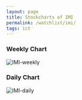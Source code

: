 ```yaml
---
layout: page
title: Stockcharts of IMI
permalink: /watchlist/imi/
tags: ict
---
```


### Weekly Chart
![IMI-weekly](http://www.marketwatch.com/kaavio.Webhost/charts/big.chart?nosettings=1&symb=IMI&uf=0&type=4&size=3&sid=10332434&style=1013&freq=2&time=12&ma=5&maval=50,200&lf=4&lf2=0&lf3=0&height=510&width=720&mocktick=1)

### Daily Chart
![IMI-daily](http://www.marketwatch.com/kaavio.Webhost/charts/big.chart?nosettings=1&symb=IMI&uf=7168&type=4&size=3&sid=10332434&style=1013&freq=1&time=8&ma=6&maval=20,50,200&lf=4&lf2=0&lf3=0&height=510&width=720&mocktick=1)
